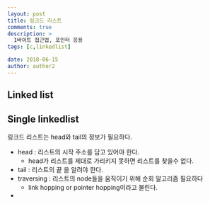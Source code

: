 ```yaml
---
layout: post
title: 링크드 리스트
comments: true
description: >
  1바이트 접근법, 포인터 응용
tags: [c,linkedlist]

date: 2018-06-15
author: author2
---
```


## Linked list

## Single linkedlist
링크드 리스트는 head와 tail의 정보가 필요하다.
* head : 리스트의 시작 주소를 담고 있어야 한다.
    - head가 리스트를 제대로 가리키지 못하면 리스트를 찾을수 없다.
* tail : 리스트의 끝 을 알려야 한다.
* traversing : 리스트의 node들을 움직이기 위해 순회 알고리즘 필요하다
    - link hopping or pointer hopping이라고 불린다.
* 
